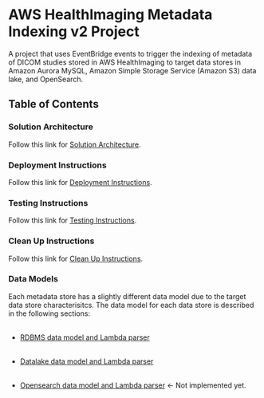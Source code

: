 # AWS HealthImaging Metadata Indexing v2 Project

A project that uses EventBridge events to trigger the indexing of metadata of DICOM studies stored in AWS HealthImaging to target data stores in Amazon Aurora MySQL, Amazon Simple Storage Service (Amazon S3) data lake, and OpenSearch.

## Table of Contents

### Solution Architecture

Follow this link for [Solution Architecture](./doc/architecture/README.md).

### Deployment Instructions

Follow this link for [Deployment Instructions](./doc/deployment/README.md).

### Testing Instructions

Follow this link for [Testing Instructions](./doc/testing/README.md).

### Clean Up Instructions

Follow this link for [Clean Up Instructions](./doc/clean_up/README.md).

### Data Models

Each metadata store has a slightly different data model due to the target data store characterisitcs. The data model for each data store is described in the following sections:<br /><br />

- [RDBMS data model and Lambda parser](./doc/data_models/rdbms/README.md)<br /><br />

- [Datalake data model and Lambda parser](./doc/data_models/datalake/README.md)<br /><br />

- [Opensearch data model and Lambda parser](./doc/data_models/opensearch/README.md) <- Not implemented yet.<br /><br />
